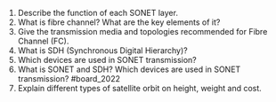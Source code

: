 1. Describe the function of each SONET layer.
2. What is fibre channel? What are the key elements of it?
3. Give the transmission media and topologies recommended for Fibre Channel (FC).
4. What is SDH (Synchronous Digital Hierarchy)?
5. Which devices are used in SONET transmission?
6. What is SONET and SDH? Which devices are used in SONET transmission? #board_2022 
7. Explain different types of satellite orbit on height, weight and cost.